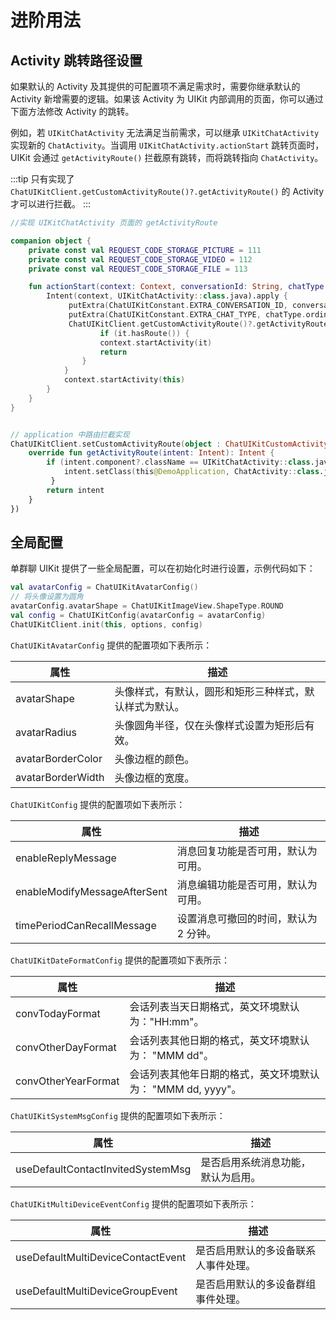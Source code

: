 # 进阶用法

<Toc />

## Activity 跳转路径设置 

如果默认的 Activity 及其提供的可配置项不满足需求时，需要你继承默认的 Activity 新增需要的逻辑。如果该 Activity 为 UIKit 内部调用的页面，你可以通过下面方法修改 Activity 的跳转。

例如，若 `UIKitChatActivity` 无法满足当前需求，可以继承 `UIKitChatActivity` 实现新的 `ChatActivity`。当调用 `UIKitChatActivity.actionStart` 跳转页面时，UIKit 会通过 `getActivityRoute()` 拦截原有跳转，而将跳转指向 `ChatActivity`。

:::tip
只有实现了 `ChatUIKitClient.getCustomActivityRoute()?.getActivityRoute()` 的 Activity 才可以进行拦截。
:::

```kotlin
//实现 UIKitChatActivity 页面的 getActivityRoute

companion object {
    private const val REQUEST_CODE_STORAGE_PICTURE = 111
    private const val REQUEST_CODE_STORAGE_VIDEO = 112
    private const val REQUEST_CODE_STORAGE_FILE = 113

    fun actionStart(context: Context, conversationId: String, chatType: ChatUIKitType) {
        Intent(context, UIKitChatActivity::class.java).apply {
             putExtra(ChatUIKitConstant.EXTRA_CONVERSATION_ID, conversationId)
             putExtra(ChatUIKitConstant.EXTRA_CHAT_TYPE, chatType.ordinal)
             ChatUIKitClient.getCustomActivityRoute()?.getActivityRoute(this.clone() as Intent)?.let {
                    if (it.hasRoute()) {
                    context.startActivity(it)
                    return
                }
            }
            context.startActivity(this)
        }
    }
}


// application 中路由拦截实现
ChatUIKitClient.setCustomActivityRoute(object : ChatUIKitCustomActivityRoute {
    override fun getActivityRoute(intent: Intent): Intent {
        if (intent.component?.className == UIKitChatActivity::class.java.name) {
            intent.setClass(this@DemoApplication, ChatActivity::class.java)
         }
        return intent
    }
})
```

## 全局配置

单群聊 UIKit 提供了一些全局配置，可以在初始化时进行设置，示例代码如下：

```kotlin
val avatarConfig = ChatUIKitAvatarConfig()
// 将头像设置为圆角
avatarConfig.avatarShape = ChatUIKitImageView.ShapeType.ROUND
val config = ChatUIKitConfig(avatarConfig = avatarConfig)
ChatUIKitClient.init(this, options, config)
```

`ChatUIKitAvatarConfig` 提供的配置项如下表所示：

| 属性                                    | 描述                                                             |
| -------------------------------------- | ---------------------------------------------------------------- |
| avatarShape                            | 头像样式，有默认，圆形和矩形三种样式，默认样式为默认。                    |
| avatarRadius                           | 头像圆角半径，仅在头像样式设置为矩形后有效。                            |
| avatarBorderColor                      | 头像边框的颜色。                                                    |
| avatarBorderWidth                      | 头像边框的宽度。                                                    |

`ChatUIKitConfig` 提供的配置项如下表所示：

| 属性                                    | 描述                                                             |
| -------------------------------------- | ---------------------------------------------------------------- |
| enableReplyMessage                     | 消息回复功能是否可用，默认为可用。                                     |
| enableModifyMessageAfterSent           | 消息编辑功能是否可用，默认为可用。                                     |
| timePeriodCanRecallMessage             | 设置消息可撤回的时间，默认为 2 分钟。                                    |


`ChatUIKitDateFormatConfig` 提供的配置项如下表所示：

| 属性                                    | 描述                                                             |
| -------------------------------------- | ---------------------------------------------------------------- |
| convTodayFormat                       | 会话列表当天日期格式，英文环境默认为："HH:mm"。                            |
| convOtherDayFormat                    | 会话列表其他日期的格式，英文环境默认为： "MMM dd"。                        |
| convOtherYearFormat                   | 会话列表其他年日期的格式，英文环境默认为： "MMM dd, yyyy"。                |


`ChatUIKitSystemMsgConfig` 提供的配置项如下表所示：

| 属性                                    | 描述                                                             |
| -------------------------------------- | ---------------------------------------------------------------- |
| useDefaultContactInvitedSystemMsg      | 是否启用系统消息功能，默认为启用。                                       |


`ChatUIKitMultiDeviceEventConfig` 提供的配置项如下表所示：

| 属性                                   | 描述               |
|--------------------------------------|-------------------|
| useDefaultMultiDeviceContactEvent    | 是否启用默认的多设备联系人事件处理。 |
| useDefaultMultiDeviceGroupEvent      | 是否启用默认的多设备群组事件处理。  |

